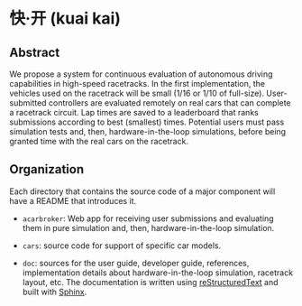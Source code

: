 # 快·开 (kuai kai)

## Abstract

We propose a system for continuous evaluation of autonomous driving capabilities
in high-speed racetracks. In the first implementation, the vehicles used on the
racetrack will be small (1/16 or 1/10 of full-size). User-submitted controllers
are evaluated remotely on real cars that can complete a racetrack circuit. Lap
times are saved to a leaderboard that ranks submissions according to best
(smallest) times. Potential users must pass simulation tests and, then,
hardware-in-the-loop simulations, before being granted time with the real cars
on the racetrack.

## Organization

Each directory that contains the source code of a major component will have a
README that introduces it.

* `acarbroker`: Web app for receiving user submissions and evaluating them in
  pure simulation and, then, hardware-in-the-loop simulation.

* `cars`: source code for support of specific car models.

* `doc`: sources for the user guide, developer guide, references, implementation
  details about hardware-in-the-loop simulation, racetrack layout, etc.  The
  documentation is written using [reStructuredText](
  http://docutils.sourceforge.net/rst.html) and built with [Sphinx](
  https://sphinx.readthedocs.io/).
